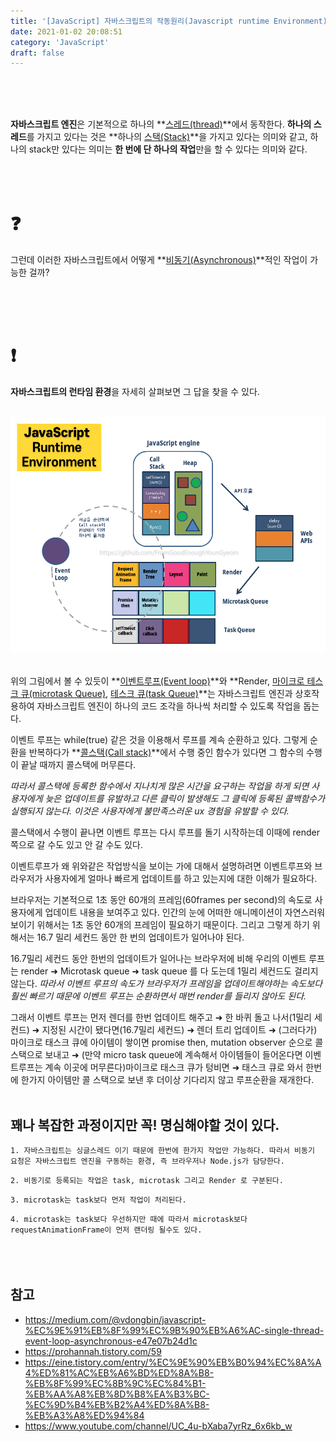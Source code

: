 ```yaml
---
title: '[JavaScript] 자바스크립트의 작동원리(Javascript runtime Environment)'
date: 2021-01-02 20:08:51
category: 'JavaScript'
draft: false
---
```


<br/>
<br/>
<br/>

**자바스크립트 엔진**은 기본적으로 하나의 **[스레드(thread)](https://goodenoughyoungyeom.netlify.app/JavaScript/[JavaScript]%20%EC%9E%90%EB%B0%94%EC%8A%A4%ED%81%AC%EB%A6%BD%ED%8A%B8%EC%9D%98%20%EC%A3%BC%EC%9A%94%EA%B0%9C%EB%85%90/#%EC%8A%A4%EB%A0%88%EB%93%9Cthread)**에서 동작한다. **하나의 스레드**를 가지고 있다는 것은 **하나의 [스택(Stack)](https://goodenoughyoungyeom.netlify.app/JavaScript/[JavaScript]%20%EC%9E%90%EB%B0%94%EC%8A%A4%ED%81%AC%EB%A6%BD%ED%8A%B8%EC%9D%98%20%EC%A3%BC%EC%9A%94%EA%B0%9C%EB%85%90/#%EC%8A%A4%ED%83%9Dstack-%EC%98%81%EC%97%AD)**을 가지고 있다는 의미와 같고, 하나의 stack만 있다는 의미는 **한 번에 단 하나의 작업**만을 할 수 있다는 의미와 같다.
<br/>
<br/>
<br/>
<br/>

# &#10067;

그런데 이러한 자바스크립트에서 어떻게 **[비동기(Asynchronous)](https://goodenoughyoungyeom.netlify.app/Web%20Development/[Web%20Development]%EB%8F%99%EA%B8%B0%EC%99%80%EB%B9%84%EB%8F%99%EA%B8%B0%EC%B2%98%EB%A6%AC/#%EB%B9%84%EB%8F%99%EA%B8%B0asynchronous)**적인 작업이 가능한 걸까?

<br/>
<br/>
<br/>

# &#10071;

**자바스크립트의 런타임 환경**을 자세히 살펴보면 그 답을 찾을 수 있다.
<br/>
<br/>

![](./images/2_runtime_environment.png)
<br/>
<br/>

위의 그림에서 볼 수 있듯이 **[이벤트루프(Event loop)](https://goodenoughyoungyeom.netlify.app/JavaScript/[JavaScript]%20%EC%9E%90%EB%B0%94%EC%8A%A4%ED%81%AC%EB%A6%BD%ED%8A%B8%EC%9D%98%20%EC%A3%BC%EC%9A%94%EA%B0%9C%EB%85%90/#%EC%9D%B4%EB%B2%A4%ED%8A%B8%EB%A3%A8%ED%94%84event-loop)**와 **Render, [마이크로 테스크 큐(microtask Queue)](https://goodenoughyoungyeom.netlify.app/JavaScript/[JavaScript]%20%EC%9E%90%EB%B0%94%EC%8A%A4%ED%81%AC%EB%A6%BD%ED%8A%B8%EC%9D%98%20%EC%A3%BC%EC%9A%94%EA%B0%9C%EB%85%90/#%EB%A7%88%EC%9D%B4%ED%81%AC%EB%A1%9C-%ED%83%9C%EC%8A%A4%ED%81%AC-%ED%81%90microtask-queue), [테스크 큐(task Queue)](https://goodenoughyoungyeom.netlify.app/JavaScript/[JavaScript]%20%EC%9E%90%EB%B0%94%EC%8A%A4%ED%81%AC%EB%A6%BD%ED%8A%B8%EC%9D%98%20%EC%A3%BC%EC%9A%94%EA%B0%9C%EB%85%90/#%ED%85%8C%EC%8A%A4%ED%81%AC-%ED%81%90task-queue)**는 자바스크립트 엔진과 상호작용하여 자바스크립트 엔진이 하나의 코드 조각을 하나씩 처리할 수 있도록 작업을 돕는다.
<br/>

이벤트 루프는 while(true) 같은 것을 이용해서 루프를 계속 순환하고 있다. 그렇게 순환을 반복하다가 **[콜스택(Call stack)](https://goodenoughyoungyeom.netlify.app/JavaScript/[JavaScript]%20%EC%9E%90%EB%B0%94%EC%8A%A4%ED%81%AC%EB%A6%BD%ED%8A%B8%EC%9D%98%20%EC%A3%BC%EC%9A%94%EA%B0%9C%EB%85%90/#%EC%BD%9C%EC%8A%A4%ED%83%9Dcall-stack)**에서 수행 중인 함수가 있다면 그 함수의 수행이 끝날 때까지 콜스택에 머무른다.
<br/>

_따라서 콜스택에 등록한 함수에서 지나치게 많은 시간을 요구하는 작업을 하게 되면 사용자에게 늦은 업데이트를 유발하고 다른 클릭이 발생해도 그 클릭에 등록된 콜백함수가 실행되지 않는다. 이것은 사용자에게 불만족스러운 ux 경험을 유발할 수 있다._
<br/>

콜스택에서 수행이 끝나면 이벤트 루프는 다시 루프를 돌기 시작하는데 이때에 render 쪽으로 갈 수도 있고 안 갈 수도 있다.
<br/>

이벤트루프가 왜 위와같은 작업방식을 보이는 가에 대해서 설명하려면 이벤트루프와 브라우저가 사용자에게 얼마나 빠르게 업데이트를 하고 있는지에 대한 이해가 필요하다.
<br/>

브라우저는 기본적으로 1초 동안 60개의 프레임(60frames per second)의 속도로 사용자에게 업데이트 내용을 보여주고 있다. 인간의 눈에 어떠한 애니메이션이 자연스러워 보이기 위해서는 1초 동안 60개의 프레임이 필요하기 때문이다. 그리고 그렇게 하기 위해서는 16.7 밀리 세컨드 동안 한 번의 업데이트가 일어나야 된다.
<br/>

16.7밀리 세컨드 동안 한번의 업데이트가 일어나는 브라우저에 비해 우리의 이벤트 루프는 render &#10140; Microtask queue &#10140; task queue 를 다 도는데 1밀리 세컨드도 걸리지 않는다. _따라서 이벤트 루프의 속도가 브라우저가 프레임을 업데이트해야하는 속도보다 훨씬 빠르기 때문에 이벤트 루프는 순환하면서 매번 render를 들리지 않아도 된다._
<br/>

그래서 이벤트 루프는 먼저 렌더를 한번 업데이트 해주고 &#10140; 한 바퀴 돌고 나서(1밀리 세컨드) &#10140; 지정된 시간이 됐다면(16.7밀리 세컨드) &#10140; 렌더 트리 업데이트 &#10140; (그러다가) 마이크로 태스크 큐에 아이템이 쌓이면 promise then, mutation observer 순으로 콜스택으로 보내고 &#10140; (만약 micro task queue에 계속해서 아이템들이 들어온다면 이벤트루프는 계속 이곳에 머무른다)마이크로 태스크 큐가 텅비면 &#10140; 태스크 큐로 와서 한번에 한가지 아이템만 콜 스택으로 보낸 후 더이상 기다리지 않고 루프순환을 재개한다.
<br/>
<br/>

## 꽤나 복잡한 과정이지만 꼭! 명심해야할 것이 있다.

`1. 자바스크립트는 싱글스레드 이기 때문에 한번에 한가지 작업만 가능하다. 따라서 비동기 요청은 자바스크립트 엔진을 구동하는 환경, 즉 브라우저나 Node.js가 담당한다.`
<br/>

`2. 비동기로 등록되는 작업은 task, microtask 그리고 Render 로 구분된다.`
<br/>

`3. microtask는 task보다 먼저 작업이 처리된다.`
<br/>

`4. microtask는 task보다 우선하지만 때에 따라서 microtask보다 requestAnimationFrame이 먼저 랜더링 될수도 있다.`
<br/>
<br/>
<br/>
<br/>

## 참고

- https://medium.com/@vdongbin/javascript-%EC%9E%91%EB%8F%99%EC%9B%90%EB%A6%AC-single-thread-event-loop-asynchronous-e47e07b24d1c
- https://prohannah.tistory.com/59
- https://eine.tistory.com/entry/%EC%9E%90%EB%B0%94%EC%8A%A4%ED%81%AC%EB%A6%BD%ED%8A%B8-%EB%8F%99%EC%8B%9C%EC%84%B1-%EB%AA%A8%EB%8D%B8%EA%B3%BC-%EC%9D%B4%EB%B2%A4%ED%8A%B8-%EB%A3%A8%ED%94%84
- https://www.youtube.com/channel/UC_4u-bXaba7yrRz_6x6kb_w
